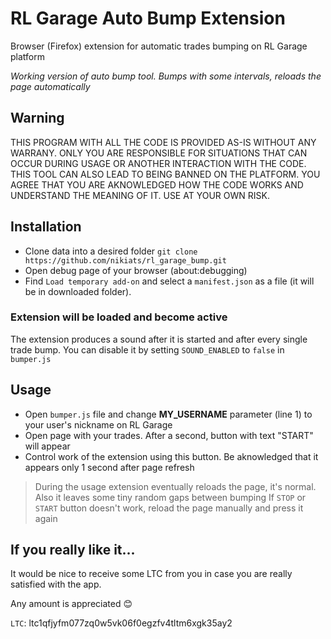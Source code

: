 # RL Garage Auto Bump Extension

Browser (Firefox) extension for automatic trades bumping on RL Garage platform

*Working version of auto bump tool. Bumps with some intervals, reloads the page automatically*

## Warning
THIS PROGRAM WITH ALL THE CODE IS PROVIDED AS-IS WITHOUT ANY WARRANY. ONLY YOU ARE RESPONSIBLE FOR SITUATIONS THAT CAN OCCUR DURING USAGE OR ANOTHER INTERACTION WITH THE CODE. THIS TOOL CAN ALSO LEAD TO BEING BANNED ON THE PLATFORM. YOU AGREE THAT YOU ARE AKNOWLEDGED HOW THE CODE WORKS AND UNDERSTAND THE MEANING OF IT. USE AT YOUR OWN RISK.

## Installation
- Clone data into a desired folder `git clone https://github.com/nikiats/rl_garage_bump.git`
- Open debug page of your browser (about:debugging)
- Find `Load temporary add-on` and select a `manifest.json` as a file (it will be in downloaded folder). 

### Extension will be loaded and become active
The extension produces a sound after it is started and after every single trade bump. You can disable it by setting `SOUND_ENABLED` to `false` in `bumper.js`

## Usage
- Open `bumper.js` file and change **MY_USERNAME** parameter (line 1) to your user's nickname on RL Garage
- Open page with your trades. After a second, button with text "START" will appear
- Control work of the extension using this button. Be aknowledged that it appears only 1 second after page refresh

> During the usage extension eventually reloads the page, it's normal. Also it leaves some tiny random gaps between bumping
> If `STOP` or `START` button doesn't work, reload the page manually and press it again


## If you really like it...
It would be nice to receive some LTC from you in case you are really satisfied with the app.

Any amount is appreciated 😊

`LTC`:  ltc1qfjyfm077zq0w5vk06f0egzfv4tltm6xgk35ay2